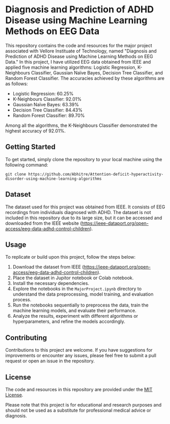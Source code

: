 # Diagnosis and Prediction of ADHD Disease using Machine Learning Methods on EEG Data

This repository contains the code and resources for the major project associated with Vellore Instituate of Technology, named "Diagnosis and Prediction of ADHD Disease using Machine Learning Methods on EEG Data." In this project, I have utilized EEG data obtained from IEEE and applied five machine learning algorithms: Logistic Regression, K-Neighbours Classifier, Gaussian Naïve Bayes, Decision Tree Classifier, and Random Forest Classifier. The accuracies achieved by these algorithms are as follows:

- Logistic Regression: 60.25%
- K-Neighbours Classifier: 92.01%
- Gaussian Naïve Bayes: 63.39%
- Decision Tree Classifier: 84.43%
- Random Forest Classifier: 89.70%

Among all the algorithms, the K-Neighbours Classifier demonstrated the highest accuracy of 92.01%.

## Getting Started

To get started, simply clone the repository to your local machine using the following command:

```
git clone https://github.com/Abhitre/Attention-deficit-hyperactivity-disorder-using-machine-learning-algorithms
```

## Dataset

The dataset used for this project was obtained from IEEE. It consists of EEG recordings from individuals diagnosed with ADHD. The dataset is not included in this repository due to its large size, but it can be accessed and downloaded from the IEEE website (https://ieee-dataport.org/open-access/eeg-data-adhd-control-children).


## Usage

To replicate or build upon this project, follow the steps below:

1. Download the dataset from IEEE (https://ieee-dataport.org/open-access/eeg-data-adhd-control-children).
2. Place the dataset in Jupitor notebook or Colab notebook.
3. Install the necessary dependencies. 
4. Explore the notebooks in the `MajorProject.ipynb` directory to understand the data preprocessing, model training, and evaluation process.
5. Run the notebooks sequentially to preprocess the data, train the machine learning models, and evaluate their performance.
8. Analyze the results, experiment with different algorithms or hyperparameters, and refine the models accordingly.

## Contributing

Contributions to this project are welcome. If you have suggestions for improvements or encounter any issues, please feel free to submit a pull request or open an issue in the repository.

## License

The code and resources in this repository are provided under the [MIT License](LICENSE).

Please note that this project is for educational and research purposes and should not be used as a substitute for professional medical advice or diagnosis.
